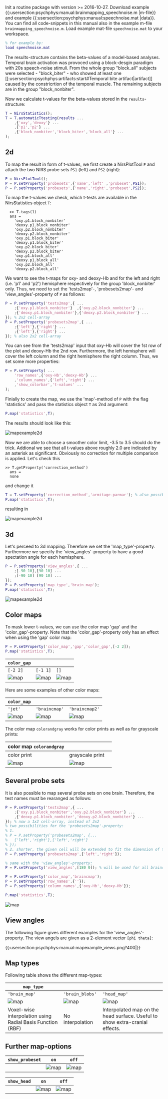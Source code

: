 Init a routine package with version >= 2016-10-27. Download example {{:usersection:psychphys:manual:brainmapping_speechnoise.m |m-file}} and example {{:usersection:psychphys:manual:speechnoise.mat |data}}. You can find all code-snippets in this manual also in the example m-file `brainmapping_speechnoise.m`. Load example mat-file `speechnoise.mat` to your workspace.
``` matlab
% for example by:
load speechnoise.mat
```
The results-structure contains the beta-values of a model-based analyses. Temporal brain activation was provoced using a block-desgin paradigm with 20s speech-noise stimuli. From the whole group "block_all" subjects were selected - "block_biter" - who showed at least one [[:usersection:psychphys:artifacts:start#Temporal bite artifact|artifact]] caused by the constricrtion of the temporal muscle. The remaining subjects are in the group "block_nonbiter".
  
Now we calculate t-values for the beta-values stored in the `results`-structure:
``` matlab
T = NirsStatistics();
T = T.automaticTtesting(results ...
    ,{'oxy','deoxy'} ...
    ,{'p1','p2'} ...
    ,{'block_nonbiter','block_biter','block_all'} ...
);
```

## 2d

To map the result in form of t-values, we first create a NirsPlotTool `P` and attach the two NIRS probe sets `PS1` (left) and `PS2` (right):
``` matlab
P = NirsPlotTool();
P = P.setProperty('probesets',{'name','left' ,'probeset',PS1});
P = P.setProperty('probesets',{'name','right','probeset',PS2});
```
To map the t-values we check, which t-tests are available in the NirsStatistics object `T`:
```
  >> T.tags(1)
  ans = 
    'oxy.p1.block_nonbiter'
    'deoxy.p1.block_nonbiter'
    'oxy.p2.block_nonbiter'
    'deoxy.p2.block_nonbiter'
    'oxy.p1.block_biter'
    'deoxy.p1.block_biter'
    'oxy.p2.block_biter'
    'deoxy.p2.block_biter'
    'oxy.p1.block_all'
    'deoxy.p1.block_all'
    'oxy.p2.block_all'
    'deoxy.p2.block_all'
```
We want to see the t-maps for oxy- and deoxy-Hb and for the left and right (i.e. 'p1' and 'p2') hemisphere respectively for the group 'block_nonbiter' only. Thus, we need to set the 'tests2map'-, 'probesets2map'- and 'view_angles'-property of `P` as follows:
``` matlab
P = P.setProperty('tests2map',{ ...
    ;{'oxy.p1.block_nonbiter'}  ,{'oxy.p2.block_nonbiter'} ...
    ;{'deoxy.p1.block_nonbiter'},{'deoxy.p2.block_nonbiter'} ...
}); % 2x2 cell-array
P = P.setProperty('probesets2map',{ ...
    ;{'left'},{'right'} ...
    ;{'left'},{'right'} ...
}); % also 2x2 cell-array
```
You can see from the 'tests2map' input that oxy-Hb will cover the 1st row of the plot and deoxy-Hb the 2nd row. Furthermore, the left hemisphere will cover the left column and the right hemisphere the right column. Thus, we set some more properties:
``` matlab
P = P.setProperty( ...
    'row_names',{'oxy-Hb','deoxy-Hb'} ...
    ,'column_names',{'left','right'} ...
    ,'show_colorbar','t-values' ...
);
```         
Finially to create the map, we use the 'map'-method of `P` with the flag 'statistics' and pass the statistics object `T` as 2nd argument:
``` matlab
P.map('statistics',T);
```
The results should look like this:

![mapexample2d](../assets/mapexample1.png)
          
Now we are able to choose a smoother color limit, -3.5 to 3.5 should do the trick. Addional we see that all t-values above roughly 2.0 are indicated by an asterisk as significant. Obviously no correction for multiple comparison is applied. Let's check this
```
>> T.getProperty('correction_method')
  ans =
  none
```    
and change it
``` matlab
T = T.setProperty('correction_method','armitage-parmar'); % also possible 'bonferroni-holm' or 'bonferroni'
P.map('statistics',T);
```
resulting in

![mapexample2d](../assets/mapexample2.png)


## 3d

Let's perceed to 3d mapping. Therefore we set the 'map_type'-property. Furthermore we specify the 'view_angles'-property to have a good spectation angle for each hemisphere.
``` matlab
P = P.setProperty('view_angles',{ ...
    ;[-90 10],[90 10] ...
    ;[-90 10] [90 10] ...
}); 
P = P.setProperty('map_type','brain_map');
P.map('statistics',T);
```

![mapexample2d](../assets/mapexample3.png)


## Color maps ##

To mask lower t-values, we can use the color map 'gap' and the 'color_gap'-property. Note that the 'color_gap'-property only has an effect when using the 'gap' color map:
``` matlab
P = P.setProperty('color_map','gap','color_gap',[-2 2]);
P.map('statistics',T);
```

| `color_gap` | | |
|-------|--------|---------|
| `[-2 2]` | `[-1 1]` | `[]` |
| ![map](../assets/mapexample4.png) | ![map](../assets/mapexample_gap1.png) | ![map](../assets/mapexample_gap0.png) |

Here are some examples of other color maps:

| `color_map` | | |
|-------|--------|---------|
| `'jet'` | `'braincmap'` | `'braincmap2'` |
| ![map](../assets/mapexample_jet.png) | ![map](../assets/mapexample_braincmap.png) | ![map](../assets/mapexample_braincmap2.png) |


The color map `colorandgray` works for color prints as well as for grayscale prints:

| color map `colorandgray` | | |
|-------|--------|---------|
| color print | grayscale print |
| ![map](../assets/mapexample_colorandgray0.png) | ![map](../assets/mapexample_colorandgray1.png) |


## Several probe sets ##

It is also possible to map several probe sets on one brain. Therefore, the test names must be rearanged as follows:
``` matlab
P = P.setProperty('tests2map',{ ...
    ;{'oxy.p1.block_nonbiter','oxy.p2.block_nonbiter'} ...
    ,{'deoxy.p1.block_nonbiter','deoxy.p2.block_nonbiter'} ...
}); % now a 1x2 cell-array, instead of 2x2
% two possibilities for the 'probesets2map'-property:
% 1.
% P = P.setProperty('probesets2map', {...
%   {'left','right'},{'left','right'}
% });
% 2. shorter, the given cell will be extended to fit the dimension of the given 'tests2map'-cell
P = P.setProperty('probesets2map',{'left','right'});

% same with the 'view_angles'-property:
P = P.setProperty('view_angles',[180 0]); % will be used for all brains

P = P.setProperty('color_map','braincmap');
P = P.setProperty('row_names',{''});
P = P.setProperty('column_names',{'oxy-Hb','deoxy-Hb'});

P.map('statistics',T);
```

![map](../assets/mapexample_2probes1brain.png)


## View angles ##

The following figure gives different examples for the 'view_angles'-property. The view angels are given as a 2-element vector `[phi theta]`:

{{:usersection:psychphys:manual:mapexample_views.png?400|}}



## Map types ##

Following table shows the different map-types:

| `map_type` | | |
|-------|--------|---------|
| `'brain_map'` | `'brain_blobs'` | `'head_map'` |
| ![map](../assets/mapexample_probe.png) | ![map](../assets/mapexample_blobs.png) | ![map](../assets/mapexample_headmap.png) |
|  Voxel-wise interpolation using Radial Basis Function (RBF)  |  No interpolation  |  Interpolated map on the head surface. Useful to show extra-cranial effects.  |


## Further map-options ##

| `show_probeset` | `on` | `off` |
|-------|--------|---------|
| | ![map](../assets/mapexample_probe.png) | ![map](../assets/mapexample_noprobe.png) |

| `show_head` | `on` | `off` |
|-------|--------|---------|
| | ![map](../assets/mapexample_showhead.png) | ![map](../assets/mapexample_probe.png) |
